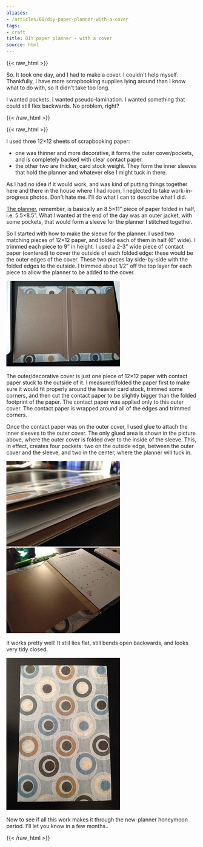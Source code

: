 ```yaml
---
aliases:
- /articles/66/diy-paper-planner-with-a-cover
tags:
- craft
title: DIY paper planner - with a cover
source: html
---
```

{{< raw_html >}}
<p>So. It took one day, and I had to make a cover. I couldn't help myself. Thankfully, I have more scrapbooking supplies lying around than I know what to do with, so it didn't take too long. </p>

<p>I wanted pockets. I wanted pseudo-lamination. I wanted something that could still flex backwards. No problem, right?</p>

{{< /raw_html >}}
<!--more-->
{{< raw_html >}}
<p>I used three 12&#215;12 sheets of scrapbooking paper:
<ul>
	<li>one was thinner and more decorative, it forms the outer cover/pockets, and is completely backed with clear contact paper.</li>
	<li>the other two are thicker, card stock weight. They form the inner sleeves that hold the planner and whatever else I might tuck in there.</li>
</ul></p>

<p>As I had no idea if it would work, and was kind of putting things together here and there in the house where I had room, I neglected to take work-in-progress photos. Don't hate me. I'll do what I can to describe what I did.</p>

<p><a href="{{site.baseurl}}{% link _posts/2013-09-23-diy-paper-planner.html %}">The planner</a>, remember, is basically an 8.5&#215;11&#8221; piece of paper folded in half, i.e. 5.5&#215;8.5&#8221;. What I wanted at the end of the day was an outer jacket, with some pockets, that would form a sleeve for the planner I stitched together.</p>

<p>So I started with how to make the sleeve for the planner. I used two matching pieces of 12&#215;12 paper, and folded each of them in half (6&#8221; wide). I trimmed each piece to 9&#8221; in height. I used a 2-3&#8221; wide piece of contact paper (centered) to cover the outside of each folded edge: these would be the outer edges of the cover. These two pieces lay side-by-side with the folded edges to the outside. I trimmed about 1/2&#8221; off the top layer for each piece to allow the planner to be added to the cover.</p>

<p><img src="/images/9t.jpg" title="The inside of the cover" alt="The inside of the cover" /></p>

<p>The outer/decorative cover is just one piece of 12&#215;12 paper with contact paper stuck to the outside of it. I measured/folded the paper first to make sure it would fit properly around the heavier card stock, trimmed some corners, and then cut the contact paper to be slightly bigger than the folded footprint of the paper. The contact paper was applied only to this outer cover. The contact paper is wrapped around all of the edges and trimmed corners.</p>

<p>Once the contact paper was on the outer cover, I used glue to attach the inner sleeves to the outer cover. The only glued area is shown in the picture above, where the outer cover is folded over to the inside of the sleeve. This, in effect, creates four pockets: two on the outside edge, between the outer cover and the sleeve, and two in the center, where the planner will tuck in.</p>

<p><img src="/images/8t.jpg" title="Edge view -- pockets!" alt="Edge view -- pockets!" /> <img src="/images/10t.jpg" title="All together now!" alt="All together now!" /></p>

<p>It works pretty well! It still lies flat, still bends open backwards, and looks very tidy closed. </p>

<p><img src="/images/7t.jpg" title="cover made from 2 12x12 scrapbook pages" alt="cover made from 2 12x12 scrapbook pages" /></p>

<p>Now to see if all this work makes it through the new-planner honeymoon period. I'll let you know in a few months.. </p>
{{< /raw_html >}}
